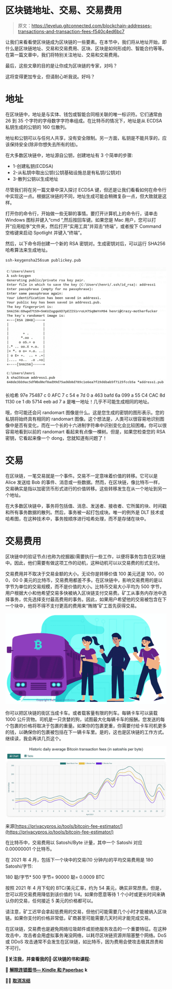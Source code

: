 # 区块链地址、交易、交易费用

> 原文：<https://levelup.gitconnected.com/blockchain-addresses-transactions-and-transaction-fees-f540c4ed6bc7>

让我们来看看使区块链成为区块链的一些要素。在本节中，我们将从地址开始，即什么是区块链地址、交易和交易费用、区块、区块是如何形成的、智能合约等等。在第一篇文章中，我们将特别关注地址、交易和交易费用。

最后，这些文章的目的是让你成为区块链的专家，对吗？

这将变得更加专业，但请耐心听我说。好吗？

# 地址

在区块链中，地址是与实体、钱包或智能合同相关联的唯一标识符。它们通常由 26 到 35 个字符的字母数字字符串组成。在比特币的情况下，地址是从 ECDSA 私钥生成的公钥的 160 位散列。

地址和公钥可以与任何人共享，没有安全限制。另一方面，私钥是不能共享的，应该保持安全(除非你想失去所有的钱)。

在大多数区块链中，地址源自公钥，创建地址有 3 个简单的步骤:

*   1-创建私钥(ECDSA)
*   2-从私钥中取出公钥(公钥基础设施总是有私钥/公钥对)
*   3-散列公钥以生成地址

尽管我们将在另一篇文章中深入探讨 ECDSA 键，但还是让我们看看如何在命令行中实现这一点。根据区块链的不同，地址生成可能会稍微复杂一点，但大致就是这样。

打开你的命令行，开始做一些无聊的事情。要打开计算机上的命令行，请单击 Windows 图标并键入“cmd ”,然后按回车键。如果您是 Mac 用户，您可以打开“应用程序”文件夹，然后打开“实用工具”并双击“终端”，或者按下 Command 空格键来启动 Spotlight 并键入“终端”。

然后，以下命令将创建一个新的 RSA 密钥对。生成密钥对后，可以运行 SHA256 哈希算法来生成地址。

```
ssh-keygensha256sum publickey.pub
```

![](img/54ac3f88619c987ed895477c4a346d1f.png)

长哈希 97e 75487 c 0 AFC 7 c 54 e 7d 0 a 463 bafd 6a 099 a 55 C4 CAC 8d 1130 ce 1 db 5714 eeb ad 7 a 是唯一地址！几乎不可能生成相同的地址。

哦，你可能还会问 randomart 图像是什么。这是您生成的密钥的图形表示。您的私钥将始终具有相同的 randomart 图像。这个想法是，人类可以很容易地识别图像中是否有变化，而在一个长的十六进制字符串中识别变化会比较困难。你可以很容易地看到以前的 randomart 看起来有点像一棵树。但是，如果您检查您的 RSA 密钥，它看起来像一个 dong，您就知道有问题了！

# 交易

在区块链，一笔交易就是一个事件。交易不一定意味着价值的转移。它可以是 Alice 发送给 Bob 的事件、消息或一些数据。然而，在区块链，像比特币一样，交易确实是指以加密货币形式进行的价值转移。这些转移发生在从一个地址到另一个地址。

在大多数区块链中，事务将包括值、消息、发送者、接收者、它所属的块、时间戳和所有事务数据的散列。然后，事务被一起打包成块。唯一的例外是 DLT 技术或哈希图，在这种技术中，事务按顺序进行哈希处理，而不是存储在块中。

# 交易费用

区块链中的验证节点(也称为挖掘器)需要执行一些工作，以便将事务包含在区块链中。因此，他们需要有做这项工作的动机，这种动机可以以交易费的形式支付。

交易费用并不取决于交易金额的大小。无论你是转移价值 100 美元还是 100，00 0，00 0 美元的比特币，交易费用都差不多。在区块链中，影响交易费用的是以字节为单位的交易规模，而不是价值的大小。比特币交易大小平均为 500 字节，用户根据大小和他希望交易多快被纳入区块链支付交易费。矿工从事务内存池中选择事务，优先选择支付最高费用的事务。因此，如果用户希望他的交易被包含在下一个块中，他将不得不支付更高的费用来“贿赂”矿工首先获得交易。

![](img/a6aa095eee8f5a838bce02e0641e4da9.png)

你可以把区块链的街区当成卡车。或者载客量有限的列车。每辆卡车可以装载 1000 公斤货物。司机是一只贪婪的狗，试图最大化每辆卡车的报酬。您发送的每个包裹的价格将取决于包裹的重量。如果你的包裹更重，你需要付给卡车司机更多的钱，以确保你的包裹被包括在下一辆卡车里。是的，这也是区块链的工作方式。继续读，我会再讲几页这个。

![](img/40d00acfcdd6eccdb602b24ce58f72d2.png)

来源[https://privacypros.io/tools/bitcoin-fee-estimator/](https://privacypros.io/tools/bitcoin-fee-estimator/)

在比特币中，交易费用以 Satoshi/Byte 计量，其中一个 Satoshi 对应 0.00000001 个比特币。

在 2021 年 4 月，包括下一个块中的交易(10 分钟内)的平均交易费用是 180 Satoshi/字节:

180 聪/字节* 500 字节= 90000 聪= 0.0009 BTC

按照 2021 年 4 月下旬的 BTC/美元汇率，约为 54 美元，确实非常昂贵。但是，您可以将交易费用降低到该价值的 1/4。如果你愿意等待 1 个小时或更长时间来确认你的交易，任何接近 5 美元的价格都可以。

请注意，矿工迟早会拿起低费用的交易，但他们可能需要几个小时才能被纳入区块链。如果你支付的价格非常低，矿商甚至可能需要几天时间才能完成交易。

在区块链，交易费也是避免网络垃圾邮件或拒绝服务攻击的一个重要特征。在这种攻击中，攻击者会用虚拟事务淹没网络，以耗尽区块链资源并阻塞整个网络。DoS 或 DDoS 攻击通常不会发生在区块链，如比特币，因为费用会使攻击极其昂贵和不可行。

**🚀关注我，并查看我的🧱·区块链的书和课程:**

**📖** [**解除连锁图书— Kindle 和 Paperbac**](https://www.amazon.com/dp/B091CYTX37/ref=sr_1_1?dchild=1&keywords=unblockchain&qid=1617186443&s=digital-text&sr=1-1) **k**

**👨‍🎓** [**取消冻结**](https://www.udemy.com/course/blockchain-deep-dive-from-bitcoin-to-ethereum-to-crypto/?referralCode=B8463EE382E6D313304B)
